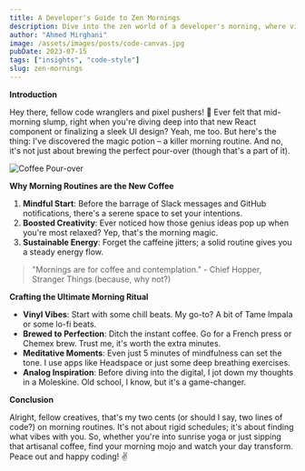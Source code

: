 ```yaml
---
title: A Developer's Guide to Zen Mornings
description: Dive into the zen world of a developer's morning, where vinyl beats meet artisanal brews, setting the tone for a day of inspired coding and design.
author: "Ahmed Mirghani"
image: /assets/images/posts/code-canvas.jpg
pubDate: 2023-07-15
tags: ["insights", "code-style"]
slug: zen-mornings
---
```


**Introduction**

Hey there, fellow code wranglers and pixel pushers! 🌅 Ever felt that mid-morning slump, right when you're diving deep into that new React component or finalizing a sleek UI design? Yeah, me too. But here's the thing: I've discovered the magic potion – a killer morning routine. And no, it's not just about brewing the perfect pour-over (though that's a part of it).

![Coffee Pour-over](/assets/images/posts/coffee.jpg)

**Why Morning Routines are the New Coffee**

1. **Mindful Start**: Before the barrage of Slack messages and GitHub notifications, there's a serene space to set your intentions.
2. **Boosted Creativity**: Ever noticed how those genius ideas pop up when you're most relaxed? Yep, that's the morning magic.
3. **Sustainable Energy**: Forget the caffeine jitters; a solid routine gives you a steady energy flow.

> "Mornings are for coffee and contemplation." - Chief Hopper, Stranger Things (because, why not?)

**Crafting the Ultimate Morning Ritual**

- **Vinyl Vibes**: Start with some chill beats. My go-to? A bit of Tame Impala or some lo-fi beats.
- **Brewed to Perfection**: Ditch the instant coffee. Go for a French press or Chemex brew. Trust me, it's worth the extra minutes.
- **Meditative Moments**: Even just 5 minutes of mindfulness can set the tone. I use apps like Headspace or just some deep breathing exercises.
- **Analog Inspiration**: Before diving into the digital, I jot down my thoughts in a Moleskine. Old school, I know, but it's a game-changer.

**Conclusion**

Alright, fellow creatives, that's my two cents (or should I say, two lines of code?) on morning routines. It's not about rigid schedules; it's about finding what vibes with you. So, whether you're into sunrise yoga or just sipping that artisanal coffee, find your morning mojo and watch your day transform. Peace out and happy coding! ✌️
